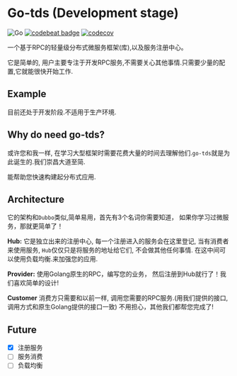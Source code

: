# Go-tds (Development stage)

![Go](https://github.com/sdttttt/go-tds/workflows/Go/badge.svg)
[![codebeat badge](https://codebeat.co/badges/9040bc68-655c-4d3e-be12-661554bacecf)](https://codebeat.co/projects/github-com-sdttttt-go-tds-master)
[![codecov](https://codecov.io/gh/sdttttt/go-tds/branch/master/graph/badge.svg)](https://codecov.io/gh/sdttttt/go-tds)

一个基于RPC的轻量级分布式微服务框架(库),以及服务注册中心。

它是简单的, 用户主要专注于开发RPC服务,不需要关心其他事情.只需要少量的配置,它就能很快开始工作.

## Example

目前还处于开发阶段.不适用于生产环境.

## Why do need go-tds?

或许您和我一样, 在学习大型框架时需要花费大量的时间去理解他们.`go-tds`就是为此诞生的.我们崇昌大道至简.

能帮助您快速构建起分布式应用.

## Architecture

它的架构和`Dubbo`类似,简单易用，首先有3个名词你需要知道，
如果你学习过微服务，那就更简单了！

**Hub:** 
它是独立出来的注册中心, 每一个注册进入的服务会在这里登记, 当有消费者来使用服务,
`Hub`仅仅只是将服务的地址给它们, 不会做其他任何事情.
在这中间可以使用负载均衡.来加强您的应用.

**Provider:** 
使用Golang原生的RPC，编写您的业务，
然后注册到Hub就行了！我们喜欢简单的设计!

**Customer**
消费方只需要和以前一样, 调用您需要的RPC服务.(用我们提供的接口, 调用方式和原生Golang提供的接口一致)
不用担心，其他我们都帮您完成了!

## Future

- [x] 注册服务
- [ ] 服务消费
- [ ] 负载均衡
